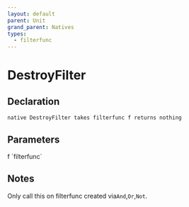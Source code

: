 ```yaml
---
layout: default
parent: Unit
grand_parent: Natives
types:
  - filterfunc
---
```


# DestroyFilter

## Declaration

```
native DestroyFilter takes filterfunc f returns nothing
```

## Parameters
<dl>
  <dt>f `filterfunc`</dt>
  <dd></dd>
</dl>

## Notes 
Only call this on filterfunc created via`And`,`Or`,`Not`.